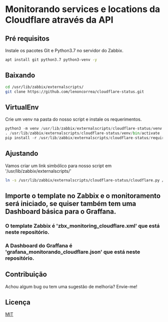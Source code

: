 # Monitorando services e locations da Cloudflare através da API
## Pré requisitos
Instale os pacotes Git e Python3.7 no servidor do Zabbix.

```bash
apt install git python3.7 python3-venv -y
```
## Baixando
```bash
cd /usr/lib/zabbix/externalscripts/
git clone https://github.com/lenoncorrea/cloudflare-status.git
```
## VirtualEnv
Crie um venv na pasta do nosso script e instale os requerimentos.
```python
python3 -m venv /usr/lib/zabbix/externalscripts/cloudflare-status/venv
. /usr/lib/zabbix/externalscripts/cloudflare-status/venv/bin/activate
pip install -r /usr/lib/zabbix/externalscripts/cloudflare-status/requirements.txt
```
## Ajustando
Vamos criar um link simbólico para nosso script em '/usr/lib/zabbix/externalscripts/'
```bash
ln -s /usr/lib/zabbix/externalscripts/cloudflare-status/cloudflare.py /usr/lib/zabbix/externalscripts/cloudflare.py

```
## Importe o template no Zabbix e o monitoramento será iniciado, se quiser também tem uma Dashboard básica para o Graffana.
### O template Zabbix é 'zbx_monitoring_cloudflare.xml' que está neste repositório.
### A Dashboard do Graffana é 'grafana_monitorando_cloudflare.json' que está neste repositório.

## Contribuição
Achou algum bug ou tem uma sugestão de melhoria? Envie-me!

## Licença
[MIT](https://github.com/lenoncorrea/cloudflare-status/blob/master/LICENSE)